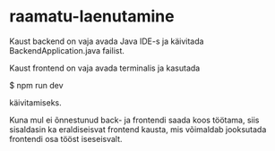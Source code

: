 # raamatu-laenutamine

Kaust backend on vaja avada Java IDE-s ja käivitada BackendApplication.java failist.

Kaust frontend on vaja avada terminalis ja kasutada

$ npm run dev

käivitamiseks.

Kuna mul ei õnnestunud back- ja frontendi saada koos töötama, siis sisaldasin ka eraldiseisvat frontend kausta, mis võimaldab jooksutada frontendi osa tööst iseseisvalt.